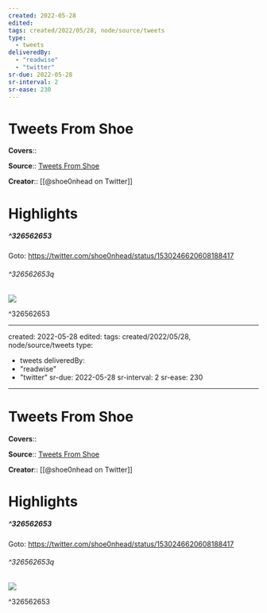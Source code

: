 ```yaml
---
created: 2022-05-28
edited:
tags: created/2022/05/28, node/source/tweets
type: 
  - tweets
deliveredBy: 
  - "readwise"
  - "twitter"
sr-due: 2022-05-28
sr-interval: 2
sr-ease: 230
---
```

# Tweets From Shoe

**Covers**:: 

**Source**:: [Tweets From Shoe](https://twitter.com/shoe0nhead)

**Creator**:: [[@shoe0nhead on Twitter]]

# Highlights
##### ^326562653


Goto: https://twitter.com/shoe0nhead/status/1530246620608188417  

###### ^326562653q

![](https://pbs.twimg.com/media/FTyHMNVX0AAWH6N.jpg) 

^326562653

---
created: 2022-05-28
edited:
tags: created/2022/05/28, node/source/tweets
type: 
  - tweets
deliveredBy: 
  - "readwise"
  - "twitter"
sr-due: 2022-05-28
sr-interval: 2
sr-ease: 230
---
# Tweets From Shoe

**Covers**:: 

**Source**:: [Tweets From Shoe](https://twitter.com/shoe0nhead)

**Creator**:: [[@shoe0nhead on Twitter]]

# Highlights
##### ^326562653


Goto: https://twitter.com/shoe0nhead/status/1530246620608188417  

###### ^326562653q

![](https://pbs.twimg.com/media/FTyHMNVX0AAWH6N.jpg) 

^326562653


